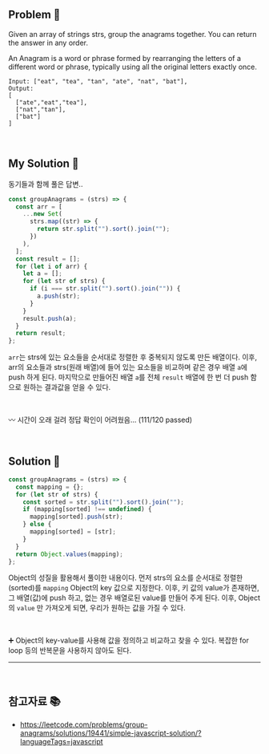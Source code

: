 ## Problem 📣

Given an array of strings strs, group the anagrams together. You can return the answer in any order.

An Anagram is a word or phrase formed by rearranging the letters of a different word or phrase, typically using all the original letters exactly once.

```
Input: ["eat", "tea", "tan", "ate", "nat", "bat"],
Output:
[
  ["ate","eat","tea"],
  ["nat","tan"],
  ["bat"]
]
```

<br>

## My Solution 📌

동기들과 함께 풀은 답변..

```jsx
const groupAnagrams = (strs) => {
  const arr = [
    ...new Set(
      strs.map((str) => {
        return str.split("").sort().join("");
      })
    ),
  ];
  const result = [];
  for (let i of arr) {
    let a = [];
    for (let str of strs) {
      if (i === str.split("").sort().join("")) {
        a.push(str);
      }
    }
    result.push(a);
  }
  return result;
};
```

`arr`는 strs에 있는 요소들을 순서대로 정렬한 후 중복되지 않도록 만든 배열이다. 이후, arr의 요소들과 strs(원래 배열)에 들어 있는 요소들을 비교하며 같은 경우 배열 `a`에 push 하게 된다. 마지막으로 만들어진 배열 `a`를 전체 `result` 배열에 한 번 더 push 함으로 원하는 결과값을 얻을 수 있다.

<br>

〰️ 시간이 오래 걸려 정답 확인이 어려웠음... (111/120 passed)

<br>

## Solution 💬

```jsx
const groupAnagrams = (strs) => {
  const mapping = {};
  for (let str of strs) {
    const sorted = str.split("").sort().join("");
    if (mapping[sorted] !== undefined) {
      mapping[sorted].push(str);
    } else {
      mapping[sorted] = [str];
    }
  }
  return Object.values(mapping);
};
```

Object의 성질을 활용해서 풀이한 내용이다. 먼저 strs의 요소를 순서대로 정렬한 (sorted)를 `mapping` Object의 key 값으로 지정한다. 이후, 키 값의 value가 존재하면, 그 배열(값)에 push 하고, 없는 경우 배열로된 value를 만들어 주게 된다. 이후, Object의 `value` 만 가져오게 되면, 우리가 원하는 값을 가질 수 있다.

<br>

➕ Object의 key-value를 사용해 값을 정의하고 비교하고 찾을 수 있다. 복잡한 for loop 등의 반복문을 사용하지 않아도 된다.

---

<br>

## 참고자료 📚

- https://leetcode.com/problems/group-anagrams/solutions/19441/simple-javascript-solution/?languageTags=javascript
